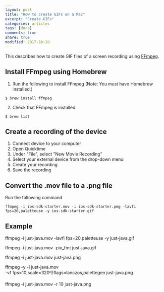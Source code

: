```yaml
---
layout: post
title: "How to create GIFs on a Mac"
excerpt: "Create GIFs"
categories: articles
tags: [docs]
comments: true
share: true
modified: 2017-10-20
---
```


This describes how to create GIF files of a screen recording using [FFmpeg](https://www.ffmpeg.org/).

## Install FFmpeg using Homebrew

1. Run the following to install FFmpeg (Note: You must have Homebrew installed.)

```shell
$ brew install ffmpeg
```

2. Check that FFmpeg is installed

```shell
$ brew list
```

## Create a recording of the device

1. Connect device to your computer
1. Open Quicktime
1. Under "File", select "New Movie Recording"
1. Select your external device from the drop-down menu
1. Create your recording
1. Save the recording

## Convert the .mov file to a .png file

Run the following command

```shell
ffmpeg -i ios-sdk-starter.mov -i ios-sdk-starter.png -lavfi fps=20,paletteuse -y ios-sdk-starter.gif
```

## Example

ffmpeg -i just-java.mov -lavfi fps=20,paletteuse -y just-java.gif

ffmpeg -i just-java.mov -pix_fmt just-java.gif

ffmpeg -i just-java.mov just-java.png 

ffmpeg -y -i just-java.mov \
-vf fps=10,scale=320:-1:flags=lanczos,palettegen just-java.png

ffmpeg -i just-java.mov -r 10 just-java.png 